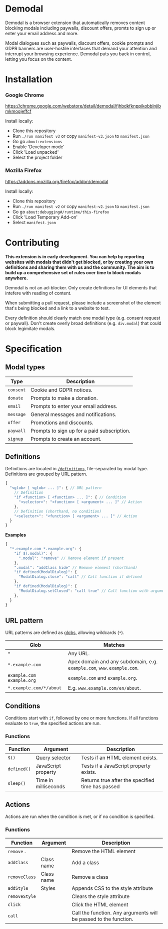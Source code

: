 
# Demodal

Demodal is a browser extension that automatically removes content blocking modals including paywalls, 
discount offers, promts to sign up or enter your email address and more.

Modal dialogues such as paywalls, discount offers, cookie prompts and GDPR 
banners are user-hostile interfaces that demand your attention and interrupt
your browsing experience. Demodal puts you back in control, letting you
focus on the content.

# Installation

### Google Chrome

https://chrome.google.com/webstore/detail/demodal/fjhbdkfknppikobblnjibmkmogjeffcf

Install locally:

* Clone this repository
* Run `./run manifest v3` or copy `manifest-v3.json` to `manifest.json`
* Go go `about:extensions`
* Enable 'Developer mode'
* Click 'Load unpacked'
* Select the project folder

### Mozilla Firefox

https://addons.mozilla.org/firefox/addon/demodal

Install locally:

* Clone this repository
* Run `./run manifest v2` or copy `manifest-v2.json` to `manifest.json`
* Go go `about:debugging#/runtime/this-firefox`
* Click 'Load Temporary Add-on'
* Select `manifest.json`


# Contributing

**This extension is in early development. You can help by reporting
websites with modals that didn't get blocked, or by creating your own
definitions and sharing them with us and the community. The aim is to build up
a comprehensive set of rules over time to block modals anywhere.**

Demodal is not an ad-blocker. Only create definitions for UI elements that intefere with reading of content.

When submitting a pull request, please include a screenshot of the element that's being blocked and a link to a website to test.

Every definition should clearly match one modal type (e.g. consent request or paywall). Don't create overly broad definitions (e.g. `div.modal`) that could block legimitate modals.


# Specification

## Modal types

| Type       | Description  |
|------------|--------------|
| `consent`  | Cookie and GDPR notices.
| `donate`   | Prompts to make a donation.
| `email`    | Prompts to enter your email address.
| `message`  | General messages and notifications.
| `offer`    | Promotions and discounts.
| `paywall`  | Prompts to sign up for a paid subscription.
| `signup`   | Prompts to create an account.

## Definitions

Definitions are located in [`/definitions`](/definitions), file-separated by modal type. Definitions are grouped by URL pattern.

```javascript
{
  "<glob> [ <glob> ... ]": { // URL pattern
    // Definition
    "if <function> [ <function> ... ]": { // Condition
      "<selector>": "<function> [ <argument> ... ]" // Action
    },
    // Definition (shorthand, no condition)
    "<selector>": "<function> [ <argument> ... ]" // Action
  }
}
```

**Examples**
```javascript
{
  "*.example.com *.example.org": {
    "if $(.modal)": {
      ".modal": "remove" // Remove element if present
    },
    ".modal": "addClass hide" // Remove element (shorthand)
    "if defined(ModalDialog)": {
      "ModalDialog.close": "call" // Call function if defined
    },
    "if defined(ModalDialog)": {
      "ModalDialog.setClosed": "call true" // Call function with arguments
    },      
  }
}
```

## URL pattern
URL patterns are defined as [globs](https://en.wikipedia.org/wiki/Glob_(programming)), allowing wildcards (`*`).

| Glob                      | Matches |
|---------------------------|---------|
| `*`                       | Any URL.
| `*.example.com`           | Apex domain and any subdomain, e.g. `example.com`, `www.example.com`.
| `example.com example.org` | `example.com` and `example.org`.
| `*.example.com/*/about`   | E.g. `www.example.com/en/about`.

## Conditions

Conditions start with `if`, followed by one or more functions. If all functions evaluate to `true`, the specified actions are run.

### Functions

| Function    | Argument             | Description |
|-------------|----------------------|-------------|
| `$()`       | [Query selector](https://developer.mozilla.org/docs/Web/API/Document/querySelector) | Tests if an HTML element exists.
| `defined()` | JavaScript property  | Tests if a JavaScript property exists.
| `sleep()`   | Time in milliseconds | Returns true after the specified time has passed

## Actions

Actions are run when the condition is met, or if no condition is specified.

### Functions

| Function      | Argument   | Description |
|---------------|------------|-------------|
| `remove` .    |            | Remove the HTML element
| `addClass`    | Class name | Add a class
| `removeClass` | Class name | Remove a class
| `addStyle`    | Styles     | Appends CSS to the style attribute
| `removeStyle` |            | Clears the style attribute
| `click`       |            | Click the HTML element
| `call`        |            | Call the function. Any arguments will be passed to the function.


